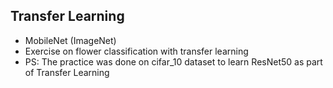## Transfer Learning
* MobileNet (ImageNet)
* Exercise on flower classification with transfer learning
* PS: The practice was done on cifar_10 dataset to learn ResNet50 as part of Transfer Learning
